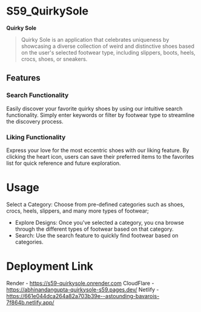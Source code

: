 # S59_QuirkySole
**Quirky Sole**

> Quirky Sole is an application that celebrates uniqueness by showcasing a diverse collection of weird and distinctive shoes based on the user's selected footwear type, including slippers, boots, heels, crocs, shoes, or sneakers.

## Features

### Search Functionality

Easily discover your favorite quirky shoes by using our intuitive search functionality. Simply enter keywords or filter by footwear type to streamline the discovery process.

### Liking Functionality

Express your love for the most eccentric shoes with our liking feature. By clicking the heart icon, users can save their preferred items to the favorites list for quick reference and future exploration.

# Usage
Select a Category: Choose from pre-defined categories such as shoes, crocs, heels, slippers, and many more types of footwear;

- Explore Designs: Once you've selected a category, you cna browse through the different types of footwear based on that category.
- Search: Use the search feature to quickly find footwear based on categories.

# Deployment Link
Render - https://s59-quirkysole.onrender.com
CloudFlare - https://abhinandangupta-quirkysole-s59.pages.dev/
Netlify - https://661e044dca264a82a703b39e--astounding-bavarois-7f864b.netlify.app/
